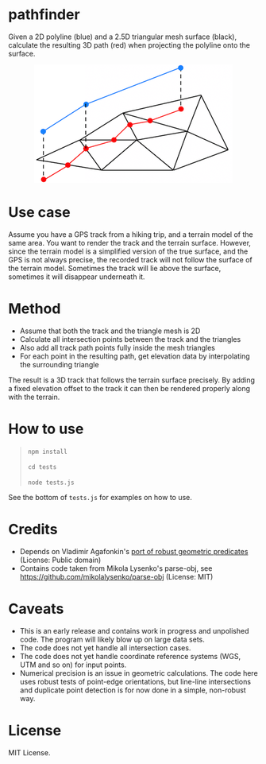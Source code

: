 # pathfinder

Given a 2D polyline (blue) and a 2.5D triangular mesh surface (black), calculate the resulting 3D path (red) when projecting the polyline onto the surface.

<p align="center">
<img src="https://github.com/kristoffer-dyrkorn/pathfinder/blob/main/images/pathfinding.png">
</p>

# Use case

Assume you have a GPS track from a hiking trip, and a terrain model of the same area. You want to render the track and the terrain surface. However, since the terrain model is a simplified version of the true surface, and the GPS is not always precise, the recorded track will not follow the surface of the terrain model. Sometimes the track will lie above the surface, sometimes it will disappear underneath it.

# Method

- Assume that both the track and the triangle mesh is 2D
- Calculate all intersection points between the track and the triangles
- Also add all track path points fully inside the mesh triangles
- For each point in the resulting path, get elevation data by interpolating the surrounding triangle

The result is a 3D track that follows the terrain surface precisely. By adding a fixed elevation offset to the track it can then be rendered properly along with the terrain.

# How to use

> `npm install`
>
> `cd tests`
>
> `node tests.js`

See the bottom of `tests.js` for examples on how to use.

# Credits

- Depends on Vladimir Agafonkin's [port of robust geometric predicates](https://github.com/mourner/robust-predicates) (License: Public domain)
- Contains code taken from Mikola Lysenko's parse-obj, see https://github.com/mikolalysenko/parse-obj (License: MIT)

# Caveats

- This is an early release and contains work in progress and unpolished code. The program will likely blow up on large data sets.
- The code does not yet handle all intersection cases.
- The code does not yet handle coordinate reference systems (WGS, UTM and so on) for input points.
- Numerical precision is an issue in geometric calculations. The code here uses robust tests of point-edge orientations, but line-line intersections and duplicate point detection is for now done in a simple, non-robust way.

# License

MIT License.
